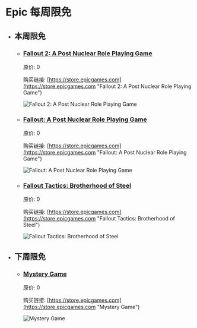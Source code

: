 # Epic 每周限免

- ## 本周限免


  - ### [Fallout 2: A Post Nuclear Role Playing Game](https://store.epicgames.com "Fallout 2: A Post Nuclear Role Playing Game")

    原价: 0

    购买链接: [https://store.epicgames.com](https://store.epicgames.com "Fallout 2: A Post Nuclear Role Playing Game")

    ![Fallout 2: A Post Nuclear Role Playing Game](https://cdn1.epicgames.com/offer/d5241c76f178492ea1540fce45616757/Copyof15days-day8-wrapped-desktop-carousel-image2_1920x1080-cc29b1f571da81599731b70c4c707648)


  - ### [Fallout: A Post Nuclear Role Playing Game](https://store.epicgames.com "Fallout: A Post Nuclear Role Playing Game")

    原价: 0

    购买链接: [https://store.epicgames.com](https://store.epicgames.com "Fallout: A Post Nuclear Role Playing Game")

    ![Fallout: A Post Nuclear Role Playing Game](https://cdn1.epicgames.com/offer/d5241c76f178492ea1540fce45616757/Copyof15days-day8-wrapped-desktop-carousel-image2_1920x1080-cc29b1f571da81599731b70c4c707648)


  - ### [Fallout Tactics: Brotherhood of Steel](https://store.epicgames.com "Fallout Tactics: Brotherhood of Steel")

    原价: 0

    购买链接: [https://store.epicgames.com](https://store.epicgames.com "Fallout Tactics: Brotherhood of Steel")

    ![Fallout Tactics: Brotherhood of Steel](https://cdn1.epicgames.com/offer/d5241c76f178492ea1540fce45616757/Copyof15days-day8-wrapped-desktop-carousel-image2_1920x1080-cc29b1f571da81599731b70c4c707648)


- ## 下周限免


  - ### [Mystery Game](https://store.epicgames.com "Mystery Game")

    原价: 0

    购买链接: [https://store.epicgames.com](https://store.epicgames.com "Mystery Game")

    ![Mystery Game](https://cdn1.epicgames.com/offer/d5241c76f178492ea1540fce45616757/Copyof15days-day9-wrapped-desktop-carousel-image_1920x1080-6a9c25a8ada75548d1c27cad6505cd8f)

